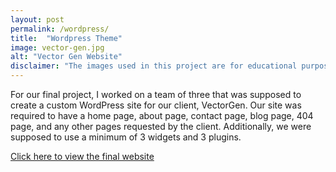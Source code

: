 ```yaml
---
layout: post
permalink: /wordpress/
title:  "Wordpress Theme"
image: vector-gen.jpg
alt: "Vector Gen Website"
disclaimer: "The images used in this project are for educational purposes only."
---
```

For our final project, I worked on a team of three that was supposed to create a custom WordPress site for our client, VectorGen. Our site was required to have a home page, about page, contact page, blog page, 404 page, and any other pages requested by the client. Additionally, we were supposed to use a minimum of 3 widgets and 3 plugins.

[Click here to view the final website]()